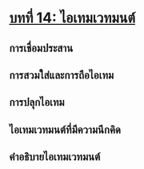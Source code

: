 # [บทที่ 14: ไอเทมเวทมนต์](./ch14-magic-items.md)
## การเชื่อมประสาน
## การสวมใส่และการถือไอเทม
## การปลุกไอเทม
## ไอเทมเวทมนต์ที่มีความนึกคิด
## คำอธิบายไอเทมเวทมนต์